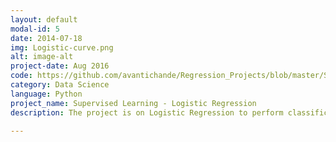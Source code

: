 ```yaml
---
layout: default
modal-id: 5
date: 2014-07-18
img: Logistic-curve.png
alt: image-alt
project-date: Aug 2016
code: https://github.com/avantichande/Regression_Projects/blob/master/Supervised%20Learning%20-%20Logistic%20Regression.ipynb
category: Data Science
language: Python
project_name: Supervised Learning - Logistic Regression
description: The project is on Logistic Regression to perform classification of a data set. It is a data set from a 1974 survey of women by Redbook magazine. Married women were asked if they have had extramarital affairs. The approach on this classification problem was asking the question, Given certain variables for each woman, can we classify them as either having particpated in an affair, or not participated in an affair.

---
```

